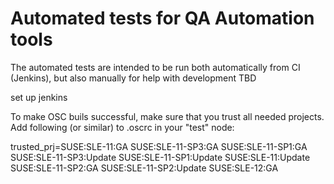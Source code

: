 # Automated tests for QA Automation tools

The automated tests are intended to be run both automatically from CI (Jenkins), but also manually for help with development
TBD


set up jenkins

To make OSC buils successful, make sure that you trust all needed projects. Add following (or similar) to .oscrc in your "test" node:

trusted_prj=SUSE:SLE-11:GA SUSE:SLE-11-SP3:GA SUSE:SLE-11-SP1:GA SUSE:SLE-11-SP3:Update SUSE:SLE-11-SP1:Update SUSE:SLE-11:Update SUSE:SLE-11-SP2:GA SUSE:SLE-11-SP2:Update SUSE:SLE-12:GA


